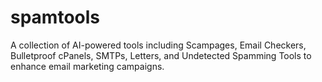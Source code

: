 # spamtools
A collection of AI-powered tools including Scampages, Email Checkers, Bulletproof cPanels, SMTPs, Letters, and Undetected Spamming Tools to enhance email marketing campaigns.
